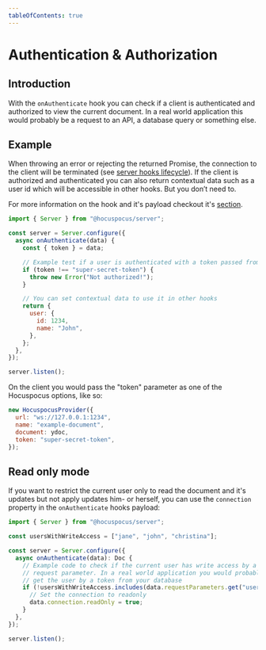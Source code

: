 ```yaml
---
tableOfContents: true
---
```


# Authentication & Authorization

## Introduction

With the `onAuthenticate` hook you can check if a client is authenticated and authorized to view the current document. In a real world application this would probably be a request to an API, a database query or something else.

## Example

When throwing an error or rejecting the returned Promise, the connection to the client will be terminated (see [server hooks lifecycle](/server/hooks#lifecycle)). If the client is authorized and authenticated you can also return contextual data such as a user id which will be accessible in other hooks. But you don’t need to.

For more information on the hook and it's payload checkout it's [section](/server/hooks).

```js
import { Server } from "@hocuspocus/server";

const server = Server.configure({
  async onAuthenticate(data) {
    const { token } = data;

    // Example test if a user is authenticated with a token passed from the client
    if (token !== "super-secret-token") {
      throw new Error("Not authorized!");
    }

    // You can set contextual data to use it in other hooks
    return {
      user: {
        id: 1234,
        name: "John",
      },
    };
  },
});

server.listen();
```

On the client you would pass the "token" parameter as one of the Hocuspocus options, like so:

```js
new HocuspocusProvider({
  url: "ws://127.0.0.1:1234",
  name: "example-document",
  document: ydoc,
  token: "super-secret-token",
});
```

## Read only mode

If you want to restrict the current user only to read the document and it's updates but not apply
updates him- or herself, you can use the `connection` property in the `onAuthenticate` hooks payload:

```js
import { Server } from "@hocuspocus/server";

const usersWithWriteAccess = ["jane", "john", "christina"];

const server = Server.configure({
  async onAuthenticate(data): Doc {
    // Example code to check if the current user has write access by a
    // request parameter. In a real world application you would probably
    // get the user by a token from your database
    if (!usersWithWriteAccess.includes(data.requestParameters.get("user"))) {
      // Set the connection to readonly
      data.connection.readOnly = true;
    }
  },
});

server.listen();
```

